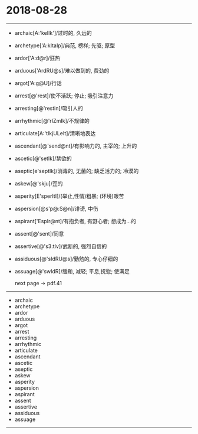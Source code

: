 # 2018-08-28

---

- archaic[A:'keIIk']/过时的, 久远的
- archetype['A:kItaIp]/典范, 榜样; 先驱; 原型
- ardor['A:d@r]/狂热
- arduous['ArdRU@s]/难以做到的, 费劲的
- argot['A:g@U]/行话
- arrest[@'rest]/使不活跃; 停止; 吸引注意力
- arresting[@'restin]/吸引人的
- arrhythmic[@'rIZmIk]/不规律的
- articulate[A:'tIkjULeIt]/清晰地表达
- ascendant[@'send@nt]/有影响力的, 主宰的; 上升的
- ascetic[@'setIk]/禁欲的
- aseptic[e'septIk]/消毒的, 无菌的; 缺乏活力的; 冷漠的
- askew[@'skju]/歪的
- asperity[E'sperItI]/(举止,性情)粗暴; (环境)艰苦
- aspersion[@s'p@:S@n]/诽谤, 中伤
- aspirant['EspIr@nt]/有抱负者, 有野心者; 想成为...的
- assent[@'sent]/同意
- assertive[@'s3:tIv]/武断的, 强烈自信的
- assiduous[@'sIdRU@s]/勤勉的, 专心仔细的
- assuage[@'swIdR]/缓和, 减轻; 平息,抚慰; 使满足

    next page -> pdf.41

---

- archaic
- archetype
- ardor
- arduous
- argot
- arrest
- arresting
- arrhythmic
- articulate
- ascendant
- ascetic
- aseptic
- askew
- asperity
- aspersion
- aspirant
- assent
- assertive
- assiduous
- assuage

---
